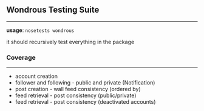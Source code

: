 ## Wondrous Testing Suite
---------------------------

**usage**: `nosetests wondrous`


it should recursively test everything in the package 

### Coverage
---------------------------


* account creation
* follower and following - public and private (Notification)
* post creation - wall feed consistency (ordered by)
* feed retrieval - post consistency (public/private)
* feed retrieval - post consistency (deactivated accounts)
